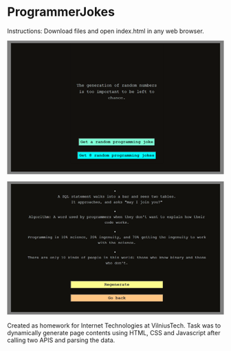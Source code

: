 # ProgrammerJokes

Instructions:
Download files and open index.html in any web browser.

![alt text](https://github.com/SantaKolosovska/ProgrammerJokes/blob/main/randProgJoke.png)

![alt text](https://github.com/SantaKolosovska/ProgrammerJokes/blob/main/progJoke4.jpg)



Created as homework for Internet Technologies at VilniusTech. Task was to dynamically generate page contents using HTML, CSS and Javascript after calling two APIS and parsing the data. 
